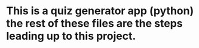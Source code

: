 # This is a quiz generator app (python) the rest of these files are the steps leading up to this project.
